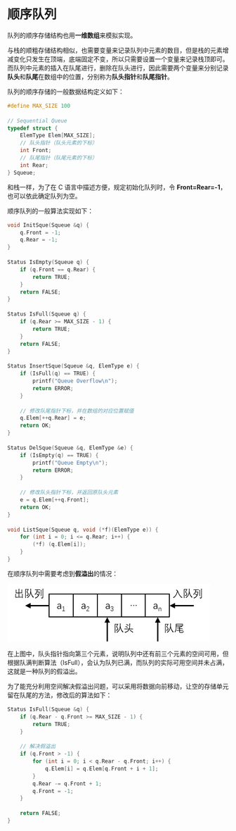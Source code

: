 # 顺序队列

队列的顺序存储结构也用**一维数组**来模拟实现。

与栈的顺粗存储结构相似，也需要变量来记录队列中元素的数目，但是栈的元素增减变化只发生在顶端，底端固定不变，所以只需要设置一个变量来记录栈顶即可。而队列中元素的插入在队尾进行，删除在队头进行，因此需要两个变量来分别记录**队头**和**队尾**在数组中的位置，分别称为**队头指针**和**队尾指针**。

队列的顺序存储的一般数据结构定义如下：

```c
#define MAX_SIZE 100

// Sequential Queue
typedef struct {
    ElemType Elem[MAX_SIZE];
    // 队头指针（队头元素的下标）
    int Front;
    // 队尾指针（队尾元素的下标）
    int Rear;
} Squeue;
```

和栈一样，为了在 C 语言中描述方便，规定初始化队列时，令 **Front=Rear=-1**，也可以依此确定队列为空。

顺序队列的一般算法实现如下：

```c
void InitSque(Squeue &q) {
	q.Front = -1;
    q.Rear = -1;
}

Status IsEmpty(Squeue q) {
    if (q.Front == q.Rear) {
        return TRUE;
    }
    return FALSE;
}

Status IsFull(Squeue q) {
    if (q.Rear >= MAX_SIZE - 1) {
        return TRUE;
    }
    return FALSE;
}

Status InsertSque(Squeue &q, ElemType e) {
    if (IsFull(q) == TRUE) {
        printf("Queue Overflow\n");
        return ERROR;
    }
    
    // 修改队尾指针下标，并在数组的对应位置赋值
    q.Elem[++q.Rear] = e;
    return OK;
}

Status DelSque(Squeue &q, ElemType &e) {
    if (IsEmpty(q) == TRUE) {
        printf("Queue Empty\n");
        return ERROR;
    }
    
    // 修改队头指针下标，并返回原队头元素
    e = q.Elem[++q.Front];
    return OK;
}

void ListSque(Squeue q, void (*f)(ElemType e)) {
    for (int i = 0; i <= q.Rear; i++) {
        (*f) (q.Elem[i]);
    }
}
```

在顺序队列中需要考虑到**假溢出**的情况：

![](./images/队列假溢出.png)

在上图中，队头指针指向第三个元素，说明队列中还有前三个元素的空间可用，但根据队满判断算法（IsFull），会认为队列已满，而队列的实际可用空间并未占满，这就是一种队列的假溢出。

为了能充分利用空间解决假溢出问题，可以采用将数据向前移动，让空的存储单元留在队尾的方法，修改后的算法如下：

```c
Status IsFull(Squeue &q) {
    if (q.Rear - q.Front >= MAX_SIZE - 1) {
        return TRUE;
    }
    
    // 解决假溢出
    if (q.Front > -1) {
        for (int i = 0; i < q.Rear - q.Front; i++) {
            q.Elem[i] = q.Elem[q.Front + i + 1];
        }
        q.Rear -= q.Front + 1;
        q.Front = -1;
    }
    
    return FALSE;
}
```
